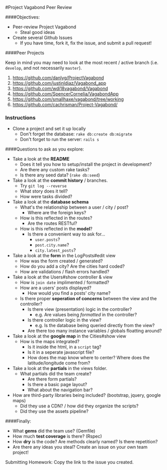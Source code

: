 #Project Vagabond Peer Review

####Objectives:

* Peer-review Project Vagabond
    - Steal good ideas
* Create several Github Issues
    - If you have time, fork it, fix the issue, and submit a pull request!

####Peer Projects

Keep in mind you may need to look at the most recent / active branch (i.e. `develop`, and not necessarily `master`).

1. https://github.com/danlyg/ProjectVagabond
1. https://github.com/justinldiaz/Vagabond_app
1. https://github.com/wdi18vagabond/Vagabond
1. https://github.com/SpencerCornelia/VagabondApp
1. https://github.com/smallhaxe/vagabond/tree/working
1. https://github.com/cachrisman/Project-Vagabond/

### Instructions

* Clone a project and set it up locally
    * Don't forget the database: `rake db:create db:migrate`
    * Don't forget to run the server: `rails s`

####Questions to ask as you explore:
* Take a look at the **README**
    - Does it tell you how to setup/install the project in development?
    - Are there any custom rake tasks?
    - Is there any seed data? (`rake db:seed`)
* Take a look at the **commit history** / branches.
    - Try `git log --reverse`
    - What story does it tell?
    - How were tasks divided?
* Take a look at the **database schema**
    - What's the relationship between a user / city / post?
        + Where are the foreign keys?
    - How is this reflected in the routes?
        + Are the routes RESTful?
    - How is this reflected in the **model**?
        + Is there a convenient way to ask for...
            * `user.posts`?
            * `post.city.name`?
            * `city.latest_posts`?
* Take a look at the **form** in the LogPosts#edit view
    - How was the form created / generated?
    - How do you add a city? Are the cities hard coded?
    - How are validations / flash errors handled?
* Take a look at the Users#show controller & view
    - How is `join date` implimented / formatted?
    - How are a users' posts displayed?
        - How would you find a posts' city name?
    - Is there proper **seperation of concerns** between the view and the controller?
        + Is there view (presentation) logic in the controller?
            * e.g. Are values being _formatted_ in the controller?
        + Is there controller logic in the view?
            * e.g. Is the database being queried directly from the view?
        + Are there too many instance variables / globals floatting around?
* Take a look at the **google map** in the Cities#show view
    - How is the maps integrated?
        + Is it inside the html, in a `script` tag?
        + Is it in a seperate javascript file?
        + How does the map know where to center? Where does the latitude/longitude come from?
* Take a look at the **partials** in the views folder.
    - What partials did the team create?
        + Are there form partials?
        + Is there a basic page layout?
        + What about the navigation bar?
* How are third-party libraries being included? (bootstrap, jquery, google maps)
    - Did they use a CDN? / how did they organize the scripts?
    - Did they use the assets pipeline?

####Finally:

* What **gems** did the team use? (Gemfile)
* How much **test coverage** is there? (Rspec)
* How **dry** is the code? Are methods clearly named? Is there repetition?
* Are there any ideas you steal? Create an issue on your own team project!

Submitting Homework: Copy the link to the issue you created.
